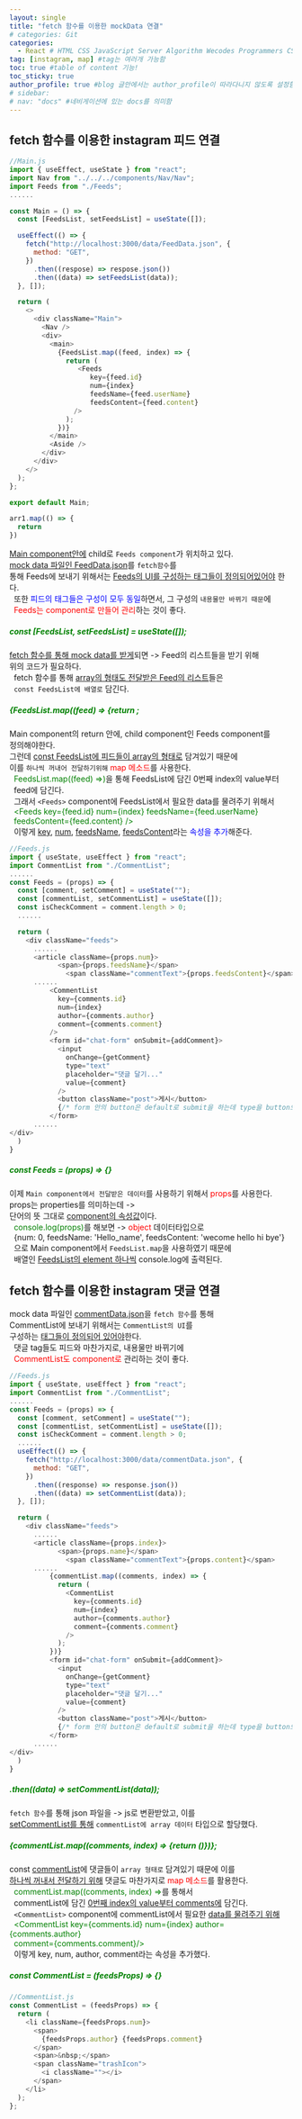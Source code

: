```yaml
---
layout: single
title: "fetch 함수를 이용한 mockData 연결"
# categories: Git
categories:
  - React # HTML CSS JavaScript Server Algorithm Wecodes Programmers CS Github Blog
tag: [instagram, map] #tag는 여러개 가능함
toc: true #table of content 기능!
toc_sticky: true
author_profile: true #blog 글안에서는 author_profile이 따라다니지 않도록 설정함
# sidebar:
# nav: "docs" #네비게이션에 있는 docs를 의미함
---
```


## fetch 함수를 이용한 instagram 피드 연결

```js
//Main.js
import { useEffect, useState } from "react";
import Nav from "../../../components/Nav/Nav";
import Feeds from "./Feeds";
......

const Main = () => {
  const [FeedsList, setFeedsList] = useState([]);

  useEffect(() => {
    fetch("http://localhost:3000/data/FeedData.json", {
      method: "GET",
    })
      .then((respose) => respose.json())
      .then((data) => setFeedsList(data));
  }, []);

  return (
    <>
      <div className="Main">
        <Nav />
        <div>
          <main>
            {FeedsList.map((feed, index) => {
              return (
                 <Feeds
                    key={feed.id}
                    num={index}
                    feedsName={feed.userName}
                    feedsContent={feed.content}
                />
              );
            })}
          </main>
          <Aside />
        </div>
      </div>
    </>
  );
};

export default Main;

arr1.map(() => {
  return
})
```

<u>Main component안에</u> child로 `Feeds component`가 위치하고 있다.  
<u>mock data 파일인 FeedData.json</u>를 `fetch함수`를  
통해 Feeds에 보내기 위해서는 <u>Feeds의 UI를 구성하는 태그들이 정의되어있어야</u> 한다.  
&nbsp; 또한 <span style="color:blue">피드의 태그들은 구성이 모두 동일</span>하면서, 그 구성의 `내용물만 바뀌기 때문`에  
&nbsp; <span style="color:red">Feeds는 component로 만들어 관리</span>하는 것이 좋다.

##### <span style="color:green">const [FeedsList, setFeedsList] = useState([]);</span>

<u>fetch 함수를 통해 mock data를 받게</u>되면 -> Feed의 리스트들을 받기 위해  
위의 코드가 필요하다.  
&nbsp; fetch 함수를 통해 <u>array의 형태도 전달받은 Feed의 리스트</u>들은  
&nbsp; `const FeedsList에 배열로` 담긴다.

##### <span style="color:green">{FeedsList.map((feed) => {return <Feeds key={feed.id} num={index} name={feed.userName} feedsContent={feed.content} />;</span>

Main component의 return 안에, child component인 Feeds component를  
정의해야한다.  
그런데 <u>const FeedsList에 피드들이 array의 형태로</u> 담겨있기 때문에  
이를 `하나씩 꺼내어 전달하기위해` <span style="color:red">map 메소드</span>를 사용한다.  
&nbsp; <span style="color:green">FeedsList.map((feed) =>)</span>을 통해 FeedsList에 담긴 0번째 index의 value부터  
&nbsp; feed에 담긴다.  
&nbsp; 그래서 `<Feeds>` component에 FeedsList에서 필요한 data를 물려주기 위해서  
&nbsp; <span style="color:green"><Feeds key={feed.id} num={index}
feedsName={feed.userName}  
&nbsp; feedsContent={feed.content} /></span>  
&nbsp; 이렇게 <u>key</u>, <u>num</u>, <u>feedsName</u>, <u>feedsContent</u>라는 <span style="color:blue">속성을 추가</span>해준다.

```js
//Feeds.js
import { useState, useEffect } from "react";
import CommentList from "./CommentList";
......
const Feeds = (props) => {
  const [comment, setComment] = useState("");
  const [commentList, setCommentList] = useState([]);
  const isCheckComment = comment.length > 0;
  ......

  return (
    <div className="feeds">
      ......
      <article className={props.num}>
            <span>{props.feedsName}</span>
              <span className="commentText">{props.feedsContent}</span>
      ......
          <CommentList
            key={comments.id}
            num={index}
            author={comments.author}
            comment={comments.comment}
          />
          <form id="chat-form" onSubmit={addComment}>
            <input
              onChange={getComment}
              type="text"
              placeholder="댓글 달기..."
              value={comment}
            />
            <button className="post">게시</button>
            {/* form 안의 button은 default로 submit을 하는데 type을 button으로 주변, 그 default가 작동X*/}
          </form>
      ......
</div>
  )
}
```

##### <span style="color:green">const Feeds = (props) => {}</span>

이제 `Main component에서 전달받은 데이터`를 사용하기 위해서 <span style="color:red">props</span>를 사용한다.  
props는 properties를 의미하는데 ->  
단어의 뜻 그대로 <u>component의 속성값</u>이다.  
&nbsp; <span style="color:green">console.log(props)</span>를 해보면 -> <span style="color:red">object</span> 데이터타입으로  
&nbsp; {num: 0, feedsName: 'Hello_name', feedsContent: 'wecome hello hi bye'}  
&nbsp; 으로 Main component에서 `FeedsList.map`을 사용하였기 때문에  
&nbsp; 배열인 <u>FeedsList의 element 하나씩</u> console.log에 출력된다.

## fetch 함수를 이용한 instagram 댓글 연결

mock data 파일인 <u>commentData.json</u>을 `fetch 함수`를 통해  
CommentList에 보내기 위해서는 `CommentList의 UI`를  
구성하는 <u>태그들이 정의되어 있어야</u>한다.  
&nbsp; 댓글 tag들도 피드와 마찬가지로, 내용물만 바뀌기에  
&nbsp; <span style="color:red">CommentList도 component로</span> 관리하는 것이 좋다.

```js
//Feeds.js
import { useState, useEffect } from "react";
import CommentList from "./CommentList";
......
const Feeds = (props) => {
  const [comment, setComment] = useState("");
  const [commentList, setCommentList] = useState([]);
  const isCheckComment = comment.length > 0;
  ......
  useEffect(() => {
    fetch("http://localhost:3000/data/commentData.json", {
      method: "GET",
    })
      .then((response) => response.json())
      .then((data) => setCommentList(data));
  }, []);

  return (
    <div className="feeds">
      ......
      <article className={props.index}>
            <span>{props.name}</span>
              <span className="commentText">{props.content}</span>
      ......
          {commentList.map((comments, index) => {
            return (
              <CommentList
                key={comments.id}
                num={index}
                author={comments.author}
                comment={comments.comment}
              />
            );
          })}
          <form id="chat-form" onSubmit={addComment}>
            <input
              onChange={getComment}
              type="text"
              placeholder="댓글 달기..."
              value={comment}
            />
            <button className="post">게시</button>
            {/* form 안의 button은 default로 submit을 하는데 type을 button으로 주변, 그 default가 작동X*/}
          </form>
      ......
</div>
  )
}
```

##### <span style="color:green">.then((data) => setCommentList(data));</span>

`fetch 함수`를 통해 json 파일을 -> js로 변환받았고, 이를  
<u>setCommentList를 통해</u> `commentList에 array 데이터` 타입으로 할당했다.

##### <span style="color:green">{commentList.map((comments, index) => {return (<CommentList key={comments.id} num={index} author={comments.author} comment={comments.comment}/>)})};</span>

const <u>commentList</u>에 댓글들이 `array 형태로` 담겨있기 때문에 이를  
<u>하나씩 꺼내서 전달하기 위해</u> 댓글도 마찬가지로 <span style="color:red">map 메소드</span>를 활용한다.  
&nbsp; <span style="color:green">commentList.map((comments, index) =></span>를 통해서  
&nbsp; commentList에 담긴 <u>0번째 index의 value부터 comments에</u> 담긴다.  
&nbsp; `<CommentList>` component에 commentList에서 필요한 <u>data를 물려주기 위해</u>  
&nbsp; <span style="color:green"><CommentList key={comments.id} num={index} author={comments.author}</span>  
&nbsp; <span style="color:green">comment={comments.comment}/></span>  
&nbsp; 이렇게 key, num, author, comment라는 속성을 추가했다.

##### <span style="color:green">const CommentList = (feedsProps) => {}</span>

```js
//CommentList.js
const CommentList = (feedsProps) => {
  return (
    <li className={feedsProps.num}>
      <span>
        {feedsProps.author} {feedsProps.comment}
      </span>
      <span>&nbsp;</span>
      <span className="trashIcon">
        <i className=""></i>
      </span>
    </li>
  );
};
```

<!-- 메소드 위에 변수 선언, 메소드 안에 메소드, 메소드 끝나고 리턴 -->

<!-- ### 2. Link 넣기

```

유형 1: (설명어를 입력) : [gunhee's coding blog](https://gunhee-jeong.github.io/)
유형 2: (URL 자동연결) : <https://gunhee-jeong.github.io/>
유형 3: (동일 파일 내 '문단으로 이동') : [1. Header로 이동](###-1-header)

```

유형 1: (설명어를 입력) : [gunhee's coding blog](https://gunhee-jeong.github.io/)
유형 2: (URL 자동연결) : <https://gunhee-jeong.github.io/>
유형 3: (동일 파일 내 '문단으로 이동') : [1. Header로 이동](#1-header)
유형 3의 방법

1. 특수문자를 제거
2. 스페이스는 -로 바꾸고
3. 대문자는 소문자로!
   그래서 ### 1. Header -> #1-header

## Link: [google][https://www.google.com/]

### 3. 수평선

```

---

```

---

### 4. 라인 바꾸기

```

스페이스바를 2번 눌러주면 다음칸으로
이동할 수 있어요!

```

---

스페이스바를 2번 눌러주면
다음칸으로 이동할 수 있어요!

### 5. list 만들기

```

1. 1번
2. 2번
3. 3번

- 순서없는 list
  - 순서없는 list
    - 순서없는 list

```

1. 1번
2. 2번
3. 3번

- 순서없는 list
  - 순서없는 list
    - 순서없는 list

---

### 6. font 관련

```

**진하게** -> 볼드
_기울여서_ -> 이탤릭체
~~취소선~~ -> 취소선

<ul>밑줄넣기</ul> -> 밑줄
<span style="color:red">빨간 글씨</span> -> 글자색
이것이 `인라인` 입니다 -> 인라인 코드
```

**진하게** -> 볼드
_기울여서_ -> 이탤릭체
~~취소선~~ -> 취소선
<u>밑줄넣기</u> -> 밑줄
<span style="color:red">빨간 글씨</span>
이것이 `인라인` 입니다 -> 인라인 코드

---

### 7. 인용구문

```
> coding
>
> > JavaScript
> >
> > > 내가 프짱!
```

> coding
>
> > JavaScript
> >
> > > 내가 프짱!

---

### 8. 이미지 삽입

```
유형1: ('사이즈를 조절' -> HTML 태그 사용) : <img src="https://gunhee-jeong.github.io/assets/images/blogLogo.png" width="300" height="200">
유형2: (이미지 삽입 후 -> 링크 걸기)
[![이미지](https://gunhee-jeong.github.io/assets/images/blogLogo/blogLogo.png)](https://gunhee-jeong.github.io/)
```

유형1: ('사이즈를 조절' -> HTML 태그 사용) : <img src="https://gunhee-jeong.github.io/assets/images/blogLogo.png" width="300" height="200">
유형2: (이미지 삽입 후 -> 링크 걸기)
[![이미지](https://gunhee-jeong.github.io/assets/images/blogLogo.png)](https://gunhee-jeong.github.io/)

### 9. 표 만들기

```
||국어|영어|
| :--- | ---: | :--: |
|건희 | 100점 | 100점
|철수 | 100점 | 100점
```

|      |  국어 | 영어  |
| :--- | ----: | :---: |
| 건희 | 100점 | 100점 |
| 철수 | 100점 | 100점 |

> - header를 넣고 싶은 경우 ---을 사용하고 :을 이용하여 정렬에 사용함!

### 10. 토글 만들기

```
<details>
<summary>여기를 누르세요</summary>
<div markdown="1">
숨겨진 내용
</div>
</details>
```

<details>
<summary>여기를 누르세요</summary>
<div markdown="1">
숨겨진 내용
</div>
</details> -->
